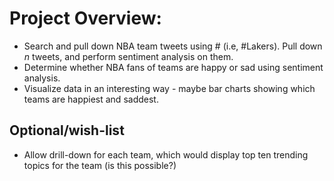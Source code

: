 # Project Overview:
- Search and pull down NBA team tweets using # (i.e, #Lakers). Pull down *n* tweets, and perform sentiment analysis on them.
- Determine whether NBA fans of teams are happy or sad using sentiment analysis.
- Visualize data in an interesting way - maybe bar charts showing which teams are happiest and saddest.
## Optional/wish-list
- Allow drill-down for each team, which would display top ten trending topics for the team (is this possible?)